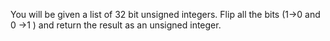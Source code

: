 You will be given a list of 32 bit unsigned integers. Flip all the bits (1->0 and 0 ->1 ) and return the result as an unsigned integer.
